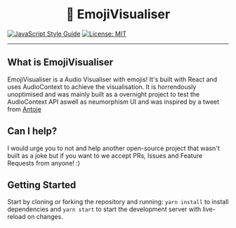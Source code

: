<p align="center">
<h1 align=center>🍣 EmojiVisualiser</h1>

[![JavaScript Style Guide](https://img.shields.io/badge/code_style-standard-brightgreen.svg)](https://standardjs.com)
[![License: MIT](https://img.shields.io/badge/License-MIT-yellow.svg)](https://opensource.org/licenses/MIT)

--- 

## What is EmojiVisualiser
EmojiVisualiser is a Audio Visualiser with emojis! It's built with React and uses AudioContext to achieve the visualisation. It is horrendously unoptimised and was mainly built as a overnight project to test the AudioContext API aswell as neumorphism UI and was inspired by a tweet from [Antoje](https://twitter.com/TTTUUUJJJ911117)

## Can I help?
I would urge you to not and help another open-source project that wasn't built as a joke but if you want to we accept PRs, Issues and Feature Requests from anyone! :)

## Getting Started
Start by cloning or forking the repository and running:
`yarn install` to install dependencies and `yarn start` to start the development server with live-reload on changes.
</p>
